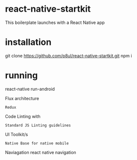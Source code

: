# react-native-startkit
This boilerplate launches with a React Native app

# installation
git clone https://github.com/p8ul/react-native-startkit.git
npm i

# running
react-native run-android

Flux architecture

    Redux

Code Linting with

    Standard JS Linting guidelines

UI Toolkit/s

    Native Base for native mobile

Naviagation
    react native navigation



